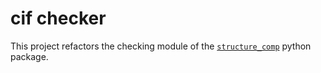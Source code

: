 # cif checker 

This project refactors the checking module of the 
[`structure_comp`](https://structure-comp.readthedocs.io/en/latest/index.html) python package. 


